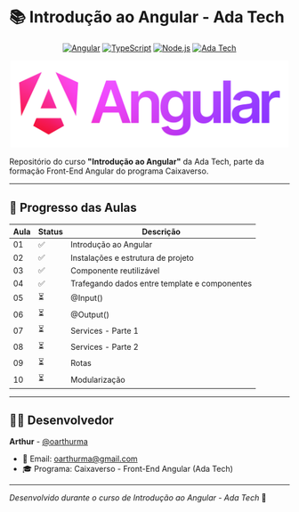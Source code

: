 # 📚 Introdução ao Angular - Ada Tech

<div align="center">
  
  [![Angular](https://img.shields.io/badge/Angular-16.0.0-DD0031?style=for-the-badge&logo=angular&logoColor=white)](https://angular.io/)
  [![TypeScript](https://img.shields.io/badge/TypeScript-5.0.2-007ACC?style=for-the-badge&logo=typescript&logoColor=white)](https://www.typescriptlang.org/)
  [![Node.js](https://img.shields.io/badge/Node.js-18.17.0-339933?style=for-the-badge&logo=node.js&logoColor=white)](https://nodejs.org/)
  [![Ada Tech](https://img.shields.io/badge/Ada%20Tech-8B5CF6?style=for-the-badge)](https://ada.tech/)

  <!-- Logo Angular com gradiente -->
  <img src="/assets/angular_wordmark_gradient.png" width="500" alt="Banner do logo do Angular em gradiente">

</div>

Repositório do curso **"Introdução ao Angular"** da Ada Tech, parte da formação Front-End Angular do programa Caixaverso.

---

## 📝 Progresso das Aulas

| Aula | Status | Descrição                                     |
| ---- | ------ | --------------------------------------------- |
| 01   | ✅     | Introdução ao Angular                         |
| 02   | ✅     | Instalações e estrutura de projeto            |
| 03   | ✅     | Componente reutilizável                       |
| 04   | ✅     | Trafegando dados entre template e componentes |
| 05   | ⏳     | @Input()                                      |
| 06   | ⏳     | @Output()                                     |
| 07   | ⏳     | Services - Parte 1                            |
| 08   | ⏳     | Services - Parte 2                            |
| 09   | ⏳     | Rotas                                         |
| 10   | ⏳     | Modularização                                 |

---

## 👨‍💻 Desenvolvedor

**Arthur** - [@oarthurma](https://github.com/oarthurma)

- 📧 Email: [oarthurma@gmail.com](mailto:oarthurma@gmail.com)
- 🎓 Programa: Caixaverso - Front-End Angular (Ada Tech)

---

_Desenvolvido durante o curso de Introdução ao Angular - Ada Tech_ 🚀
